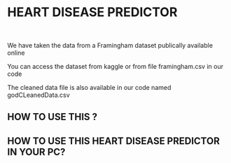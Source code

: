 <h1>HEART DISEASE PREDICTOR</h1>
<br>
<p>We have taken the data from a Framingham dataset publically available online</p>
<p> You can access the dataset from kaggle or from file framingham.csv in our code</p>
<p>The cleaned data file is also available in our code named godCLeanedData.csv</p>
<h2>HOW TO USE THIS ?</h2>
<h2>HOW TO USE THIS HEART DISEASE PREDICTOR IN YOUR PC?</h2>
